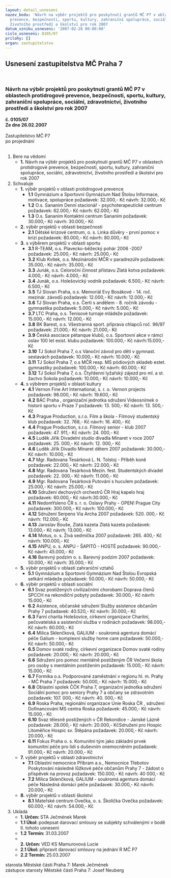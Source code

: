 ```yaml
---
layout: detail_usneseni
nazev_bodu: 'Návrh na výběr projektů pro poskytnutí grantů MČ P7 v oblastech protidrogové
  prevence, bezpečnosti, sportu, kultury, zahraniční spolupráce, sociální, zdravotnictví,
  životního prostředí a školství pro rok 2007     '
datum_vzniku_usneseni: '2007-02-26 00:00:00'
cislo_usneseni: 0105/07
prilohy: []
organ: zastupitelstvo
---
```

<div id="ucUsn_pList" class="usn">
	<span><h2>Usnesení zastupitelstva MČ Praha 7 </h2>
<br></span><div class="standBody">
<span><h3>Návrh na výběr projektů pro poskytnutí grantů MČ P7 v oblastech protidrogové prevence, bezpečnosti, sportu, kultury, zahraniční spolupráce, sociální, zdravotnictví, životního prostředí a školství pro rok 2007     </h3></span><div class="center">
		<strong>č. 0105/07</strong><br>
	</div>
<div class="center">
		<strong>Ze dne 26.02.2007</strong><br><br>
	</div>Zastupitelstvo MČ P7<br> po projednání<br><br><ol>
<li>Bere na vědomí<ul><li>
<strong>1.</strong> Návrh na výběr projektů pro poskytnutí grantů MČ P7 v oblastech protidrogové prevence, bezpečnosti, sportu, kultury, zahraniční spolupráce, sociální, zdravotnictví, životního prostředí a školství pro rok 2007     </li></ul>
</li>
<li>Schvaluje<ul>
<li>
<strong>1.</strong> výběr projektů v oblasti protidrogové prevence<ul>
<li>
<strong>1.1</strong> Gymnázium a Sportovní Gymnázium Nad Štolou Informace, motivace, spolupráce požadavek: 32.000,- Kč návrh: 32.000,- Kč</li>
<li>
<strong>1.2</strong> O.s. Sananim Denní stacionář - psychoterapeutické centrum požadavek: 62.000,- Kč návrh: 62.000,- Kč</li>
<li>
<strong>1.3</strong> O.s. Sananim Kontaktní centrum Sananim požadavek: 30.000,- Kč návrh: 30.000,- Kč</li>
</ul>
</li>
<li>
<strong>2.</strong> výběr projektů v oblasti bezpečnosti<ul><li>
<strong>2.1</strong> Dětské krizové centrum, o. s.  Linka důvěry - první pomoc v krizi požadavek: 80.000,- Kč návrh: 80.000,- Kč</li></ul>
</li>
<li>
<strong>3.</strong> s výběrem projektů v oblasti sportu<ul>
<li>
<strong>3.1</strong> R-TEAM, o.s. Plavecko-běžecký pohár 2006 -2007 požadavek: 25.000,- Kč návrh: 25.000,- Kč</li>
<li>
<strong>3.2</strong> Klub Kvítek, o.s. Mezinárodní MČR v paradrezúře požadavek: 35.000,- Kč návrh: 35.000,- Kč</li>
<li>
<strong>3.3</strong> Junák, o.s. Celoroční činnost přístavu  Zlatá kotva požadavek: 4.000,- Kč návrh: 4.000,- Kč</li>
<li>
<strong>3.4</strong> Junák, o.s. Holešovický vodník  požadavek: 6.500,- Kč návrh: 6.500,- Kč</li>
<li>
<strong>3.5</strong> TJ Slovan Praha, o.s. Memoriál Evy Bosákové - 14. roč. mezinár. závodů požadavek: 12.000,- Kč návrh: 12.000,- Kč</li>
<li>
<strong>3.6</strong> TJ Slovan Praha, o.s. Čerti s andělem - 8. ročník závodu - gymnastika požadavek: 5.000,- Kč návrh: 5.000,- Kč</li>
<li>
<strong>3.7</strong> LTC Praha, o.s. Tenisové turnaje mládeže požadavek: 15.000,- Kč návrh: 12.000,- Kč</li>
<li>
<strong>3.8</strong> BK Barest, o.s.  Všestranná sport. příprava chlapců roč. 96/97 požadavek: 21.000,- Kč návrh: 21.000,- Kč      </li>
<li>
<strong>3.9</strong> Česká asociace pétanque klubů, o.s. Sportovní akce v rámci oslav 100 let exist. klubu požadavek: 100.000,- Kč návrh:15.000,- Kč</li>
<li>
<strong>3.10</strong> TJ Sokol Praha 7, o.s Vánoční závod pro děti v gymnast. sestavách požadavek: 10.000,- Kč návrh: 10.000,- Kč</li>
<li>
<strong>3.11</strong> TJ Sokol Praha 7, o.s MČR resp. MS pódiových skladeb estet. gymnastiky požadavek: 100.000,- Kč návrh: 60.000,- Kč</li>
<li>
<strong>3.12</strong> TJ Sokol Praha 7, o.s. Čtyřdenní lyžařský zájezd pro ml. a st. žactvo Sokola požadavek: 10.000,- Kč návrh: 10.000,- Kč </li>
</ul>
</li>
<li>
<strong>4.</strong> s výběrem projektů v oblasti kultury<ul>
<li>
<strong>4.1</strong> Vernon Fine Art International, s. r. o. Vernon projects požadavek: 98.000,- Kč návrh: 19.600,- Kč</li>
<li>
<strong>4.2</strong> BÁC Praha , organizační jednotka sdružení   Videosnímek o historii sportu v Praze 7 požadavek: 13. 500,- Kč návrh: 13. 500,- Kč                   </li>
<li>
<strong>4.3</strong> Prague Production, s.r.o.  Film a škola - Filmový studentský klub požadavek: 32. 768,- Kč návrh: 16. 400,- Kč </li>
<li>
<strong>4.4</strong> Prague Production, s.r.o.  Filmový senior - klub 2007 požadavek: 47. 911,- Kč návrh: 24. 000,- Kč</li>
<li>
<strong>4.5</strong> Luděk Jiřík  Divadelní studio divadla Minaret v roce 2007 požadavek: 25. 000,- Kč návrh: 12. 000,- Kč </li>
<li>
<strong>4.6</strong> Luděk Jiřík  Divadlo Minaret dětem 2007 požadavek: 30.000,- Kč návrh: 10.000,- Kč </li>
<li>
<strong>4.7</strong> Mgr. Radovana Tesárková   L. N. Tolstoj - Příběh koně  požadavek: 22.000,- Kč návrh: 22.000,- Kč</li>
<li>
<strong>4.8</strong> Mgr. Radovana Tesárková    Mezin. fest. Studentských divadel požadavek: 22. 000,- Kč návrh: 11.000,- Kč</li>
<li>
<strong>4.9</strong> Mgr. Radovana Tesárková  Putování s huculem požadavek: 25.000,- Kč  návrh: 25.000,- Kč</li>
<li>
<strong>4.10</strong> Sdružení dechových orchestrů ČR Hraj kapelo hraj požadavek: 60.000,- Kč návrh:30.000,- Kč</li>
<li>
<strong>4.11</strong> NedomYsleno ČR s. r. o. Oslavy Prahy - OPEN! Prague City požadavek: 300.000,- Kč návrh: 100.000,- Kč </li>
<li>
<strong>4.12</strong> Sdružení Serpens Via Archa 2007 požadavek: 520. 000,- Kč návrh: 112.000,- Kč</li>
<li>
<strong>4.13</strong> Jaroslav Bouše, Zlatá kazeta Zlatá kazeta požadavek: 13.000,- Kč návrh: 13.000,- Kč</li>
<li>
<strong>4.14</strong> Motus, o. s. Živá sedmička 2007 požadavek: 265. 400,- Kč návrh: 100.000,- Kč</li>
<li>
<strong>4.15</strong> ANPU, o. s. ANPU - ŠAPITÓ - HOSTÉ požadavek: 90.000,- Kč návrh: 45.000,- Kč</li>
<li>
<strong>4.16</strong> Barevný podzim o. s.  Barevný podzim 2007 požadavek: 50.000,- Kč návrh: 35.000,- Kč</li>
</ul>
</li>
<li>
<strong>5.</strong> výběr projektů v oblasti zahraniční vztahů<ul><li>
<strong>5.1</strong> Gymnázium a Sportovní Gymnázium Nad Štolou Evropská setkání mládeže  požadavek: 50.000,- Kč návrh: 50.000,- Kč </li></ul>
</li>
<li>
<strong>6.</strong> výběr projektů v oblasti sociální<ul>
<li>
<strong>6.1</strong> Svaz postižených civilizačními chorobami Doprava členů SPCCH na rekondiční pobyty požadavek: 30.000,- Kč návrh: 15.000,- Kč</li>
<li>
<strong>6.2</strong> Asistence, občanské sdružení  Služby asistence občanům Prahy 7 požadavek: 40.520,- Kč návrh: 30.000,- Kč</li>
<li>
<strong>6.3</strong> Farní charita Holešovice, církevní organizace  Charitní, pečovatelská a asistenční služba v rodinách  požadavek: 98.000,- Kč návrh: 60.000,- Kč</li>
<li>
<strong>6.4</strong> Milica Sklenčková, GALIUM -  soukromá agentura domácí péče Galium - komplexní služby home care  požadavek: 50.000,- Kč návrh: 50.000,- Kč </li>
<li>
<strong>6.5</strong> Domov svaté rodiny, církevní organizace Domov svaté rodiny požadavek: 20.000,- Kč návrh: 20.000,- Kč </li>
<li>
<strong>6.6</strong> Sdružení pro pomoc mentálně postiženým ČR  Večerní škola pro osoby s mentálním postižením požadavek: 15.000,- Kč návrh: 15.000,- Kč</li>
<li>
<strong>6.7</strong> Formika o.s. Podporované zaměstnání v regionu hl. m. Prahy - MČ  Praha 7 požadavek: 50.000,- Kč návrh: 15.000,- Kč</li>
<li>
<strong>6.8</strong> Oblastní spolek ČČK Praha 7, organizační jednotka sdružení Sociální pomoc pro seniory  Prahy 7 a občany se zdravotním  požadavek: 107. 000,- Kč návrh: 40. 000,- Kč</li>
<li>
<strong>6.9</strong> Roska Praha, regionální organizace Unie Roska ČR , sdružení Dofinancování MS centra Roska požadavek: 45.000,- Kč návrh: 15.000,- Kč</li>
<li>
<strong>6.10</strong> Svaz tělesně postižených v ČR Rekondice - Janské Lázně požadavek: 28.000,- Kč návrh: 20.000,- KčSdružení pro Hospic Litoměřice Hospic sv. Štěpána požadavek: 20.000,- Kč návrh: 20.000,- Kč  </li>
<li>
<strong>6.11</strong> Fokus Praha o. s.  Komunitní tým jako základní prvek komunitní péče pro lidi s duševním onemocněním požadavek: 91.000,- Kč návrh: 20.000,- Kč</li>
</ul>
</li>
<li>
<strong>7.</strong> výběr projektů v oblasti zdravotnictví<ul>
<li>
<strong>7.1</strong> Oblastní nemocnice Příbram a.s., Nemocnice Třebotov Poskytování následné lůžkové péče občanům Prahy 7 - žádost o příspěvek na provoz  požadavek: 150.000,- Kč návrh: 40 000,- Kč</li>
<li>
<strong>7.2</strong> Milica Sklenčková, GALIUM -  soukromá agentura domácí péče Následná domácí péče požadavek: 30.000,- Kč návrh: 20.000,- Kč </li>
</ul>
</li>
<li>
<strong>8.</strong> výběr projektů v oblasti školství <ul><li>
<strong>8.1</strong> Mateřské centrum Ovečka, o. s. Školička Ovečka požadavek: 60.000,- Kč návrh: 54.000,- Kč</li></ul>
</li>
</ul>
</li>
<li>Ukládá<ul>
<li>
<strong>1. Určen: </strong>STA Ječmének Marek</li>
<li>
<strong>1.1 Úkol: </strong>podepsat darovací smlouvy se subjekty schválenými v bodě II. tohoto usnesení</li>
<li>
<strong>1.2 Termín: </strong>31.03.2007</li>
<li>
<strong><br>2. Určen: </strong>VED KS Mamurovová Lucie</li>
<li>
<strong>2.1 Úkol: </strong>připravit darovací smlouvy na jednání R MČ P7 </li>
<li>
<strong>2.2 Termín: </strong>25.03.2007</li>
</ul>
</li>
</ol>starosta Městské části Praha 7: Marek Ječmének<br>zástupce starosty Městské části Praha 7: Josef Neuberg
</div>
</div>